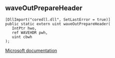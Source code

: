 ## waveOutPrepareHeader

```
[DllImport("coredll.dll", SetLastError = true)]
public static extern uint waveOutPrepareHeader(
   IntPtr hwo,
   ref WAVEHDR pwh,
   uint cbwh
);
```

[Microsoft documentation](https://docs.microsoft.com/en-us/windows/win32/api/mmeapi/nf-mmeapi-waveoutprepareheader)
